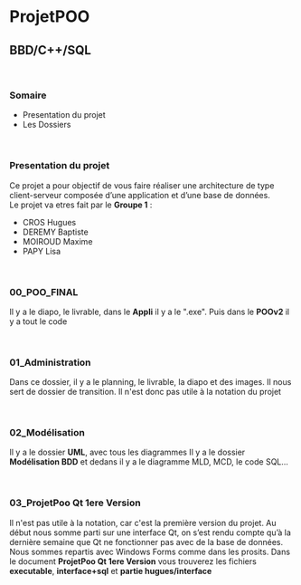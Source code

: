 <h1> ProjetPOO </h1>
<h2>BBD/C++/SQL</h2>
<br/><h3>Somaire</h3>
<ul>
    <li>Presentation du projet</li>
    <li>Les Dossiers</li>
</ul>
<br/><h3>Presentation du projet</h3>
<p>Ce projet a pour objectif de vous faire réaliser une architecture de type client-serveur composée
d’une application et d’une base de données. 
<br/>Le projet va etres fait par le <strong>Groupe 1</strong> :</p>
<ul>
    <li>CROS Hugues</li>
    <li>DEREMY Baptiste</li>
    <li>MOIROUD Maxime</li>
    <li>PAPY Lisa</li>
</ul>


<br/><h3>00_POO_FINAL</h3>
<p> Il y a le diapo, le livrable, dans le <strong>Appli</strong> il y a le ".exe". Puis dans le <strong>POOv2</strong> il y a tout le code</p>
    
<br/><h3>01_Administration</h3>
<p> Dans ce dossier, il y a le planning, le livrable, la diapo et des images. Il nous sert de dossier de transition. Il n'est donc pas utile à la notation du projet</p>
    
<br/><h3>02_Modélisation</h3>
<p> Il y a le dossier <strong>UML</strong>, avec tous les diagrammes
    Il y a le dossier <strong>Modélisation BDD</strong> et dedans il y a le diagramme MLD, MCD, le code SQL...</p>


<br/><h3>03_ProjetPoo Qt 1ere Version</h3>
<p>Il n'est pas utile à la notation, car c'est la première version du projet. Au début nous somme parti sur une interface Qt, on s’est rendu compte qu’à la dernière semaine que Qt ne fonctionner pas avec de la base de données. Nous sommes repartis avec Windows Forms comme dans les prosits. 
Dans le document <strong>ProjetPoo Qt 1ere Version</strong> vous trouverez les fichiers <strong>executable</strong>, <strong>interface+sql</strong> et <strong>partie hugues/interface</strong></p>
